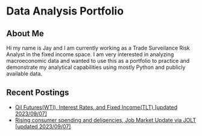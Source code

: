 # Data Analysis Portfolio
## About Me
Hi my name is Jay and I am currently working as a Trade Surveilance Risk Analyst in the fixed income space. 
I am very interested in analyzing macroeconomic data and wanted to use this as a portfolio to practice and demonstrate my analytical capabilities using mostly Python and publicly available data.

## Recent Postings
- [Oil Futures(WTI), Interest Rates, and Fixed Income(TLT) [updated 2023/09/07]](https://github.com/ki14jaeh/Data-Analysis-Portfolio/tree/main/20230907)
- [Rising consumer spending and deliqencies, Job Market Update via JOLT [updated 2023/09/07]](https://github.com/ki14jaeh/Data-Analysis-Portfolio/tree/main/20230906)

